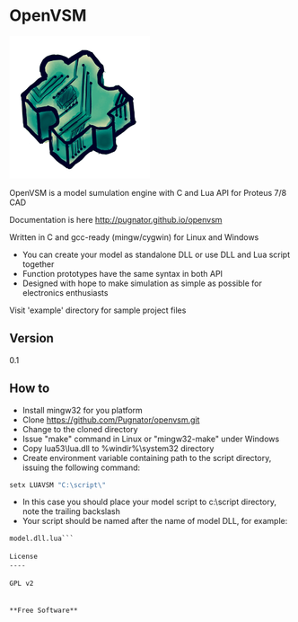 OpenVSM
=========

![OpenVSM Logo](logo.png)

OpenVSM is a model sumulation engine with C and Lua API for Proteus 7/8 CAD

Documentation is here http://pugnator.github.io/openvsm

Written in C and gcc-ready (mingw/cygwin) for Linux and Windows

  - You can create your model as standalone DLL or use DLL and Lua script together
  - Function prototypes have the same syntax in both API
  - Designed with hope to make simulation as simple as possible for electronics enthusiasts


Visit 'example' directory for sample project files

Version
----
0.1

How to
--------------

  - Install mingw32 for you platform
  - Clone https://github.com/Pugnator/openvsm.git
  - Change to the cloned directory
  - Issue "make" command in Linux or "mingw32-make" under Windows
  - Copy lua53\lua.dll to %windir%\system32 directory
  - Create environment variable containing path to the script directory,
issuing the following command:

```bat
setx LUAVSM "C:\script\"
```
  - In this case you should place your model script to c:\script directory, 
  note the trailing backslash
  - Your script should be named after the name of model DLL, for example:

```model.dll
model.dll.lua```

License
----

GPL v2


**Free Software**
